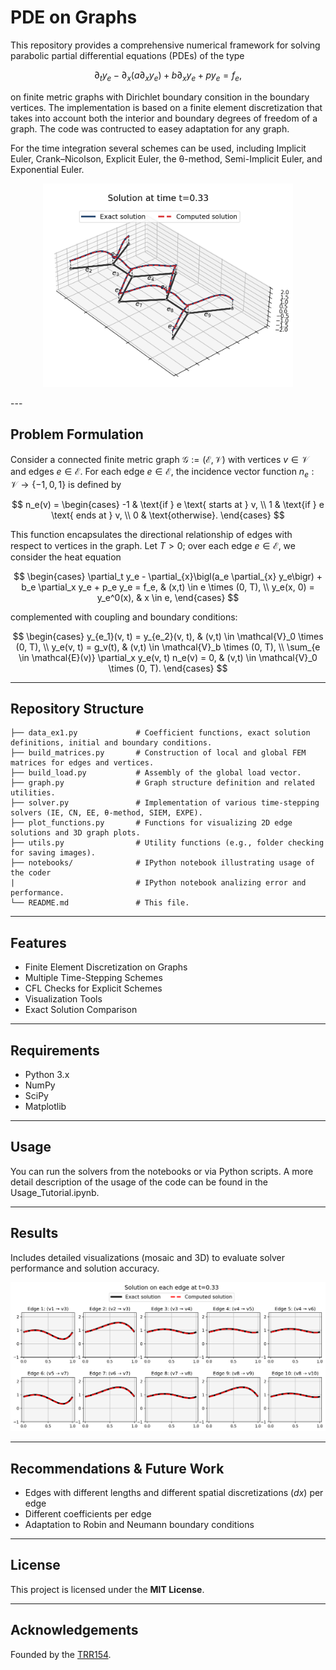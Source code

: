 # PDE on Graphs

This repository provides a comprehensive numerical framework for solving parabolic partial differential equations (PDEs) of the type

$$\partial_t y_e - \partial_x(a \partial_x y_e) + b \partial_x y_e + p y_e = f_e,$$

on finite metric graphs with Dirichlet boundary consition in the boundary vertices. The implementation is based on a finite element discretization that takes into account both the interior and boundary degrees of freedom of a graph. The code was contructed to easey adaptation for any graph.

For the time integration several schemes can be used, including Implicit Euler, Crank–Nicolson, Explicit Euler, the θ-method, Semi-Implicit Euler, and Exponential Euler.
<p align="center">
<img src="/images/images_example_3d/plot_superposition167.png" alt="Gráfico" width="400"/>
</p>
---

## Problem Formulation

Consider a connected finite metric graph $\mathcal{G} := (\mathcal{E}, \mathcal{V})$ with vertices $v \in \mathcal{V}$ and edges $e \in \mathcal{E}$. For each edge $e \in \mathcal{E}$, the incidence vector function $n_e: \mathcal{V} \to \{-1, 0, 1\}$ is defined by

$$
n_e(v) = 
\begin{cases} 
-1 & \text{if } e \text{ starts at } v, \\
1 & \text{if } e \text{ ends at } v, \\
0 & \text{otherwise}.
\end{cases}
$$

This function encapsulates the directional relationship of edges with respect to vertices in the graph. Let $T > 0$; over each edge $e \in \mathcal{E}$, we consider the heat equation

$$
\begin{cases}
\partial_t y_e - \partial_{x}\bigl(a_e \partial_{x} y_e\bigr) + b_e \partial_x y_e + p_e y_e = f_e, & (x,t) \in e \times (0, T), \\
y_e(x, 0) = y_e^0(x), & x \in e,
\end{cases}
$$

complemented with coupling and boundary conditions:

$$
\begin{cases}
y_{e_1}(v, t) = y_{e_2}(v, t), & (v,t) \in \mathcal{V}_0 \times (0, T), \\
y_e(v, t) = g_v(t), & (v,t) \in \mathcal{V}_b \times (0, T), \\
\sum_{e \in \mathcal{E}(v)} \partial_x y_e(v, t) n_e(v) = 0, & (v,t) \in \mathcal{V}_0 \times (0, T).
\end{cases}
$$

---

## Repository Structure

```
├── data_ex1.py             # Coefficient functions, exact solution definitions, initial and boundary conditions.
├── build_matrices.py       # Construction of local and global FEM matrices for edges and vertices.
├── build_load.py           # Assembly of the global load vector.
├── graph.py                # Graph structure definition and related utilities.
├── solver.py               # Implementation of various time-stepping solvers (IE, CN, EE, θ-method, SIEM, EXPE).
├── plot_functions.py       # Functions for visualizing 2D edge solutions and 3D graph plots.
├── utils.py                # Utility functions (e.g., folder checking for saving images).
├── notebooks/              # IPython notebook illustrating usage of the coder
|                           # IPython notebook analizing error and performance.
└── README.md               # This file.
```

---

## Features

- Finite Element Discretization on Graphs
- Multiple Time-Stepping Schemes
- CFL Checks for Explicit Schemes
- Visualization Tools
- Exact Solution Comparison

---

## Requirements

- Python 3.x
- NumPy
- SciPy
- Matplotlib

---

## Usage

You can run the solvers from the notebooks or via Python scripts. A more detail description of the usage of the code can be found in the Usage_Tutorial.ipynb.

---

## Results

Includes detailed visualizations (mosaic and 3D) to evaluate solver performance and solution accuracy. 
<p align="center">
<img src="/images/images_example_2d/plot_each_edge_167.png" alt="Gráfico" width="800"/>
</p>


---

## Recommendations & Future Work

- Edges with different lengths and different spatial discretizations ($dx$) per edge 
- Different coefficients per edge
- Adaptation to Robin and Neumann boundary conditions


---

## License

This project is licensed under the **MIT License**.

---

## Acknowledgements

Founded by the [TRR154](https://www.trr154.fau.de/trr-154-en/).

